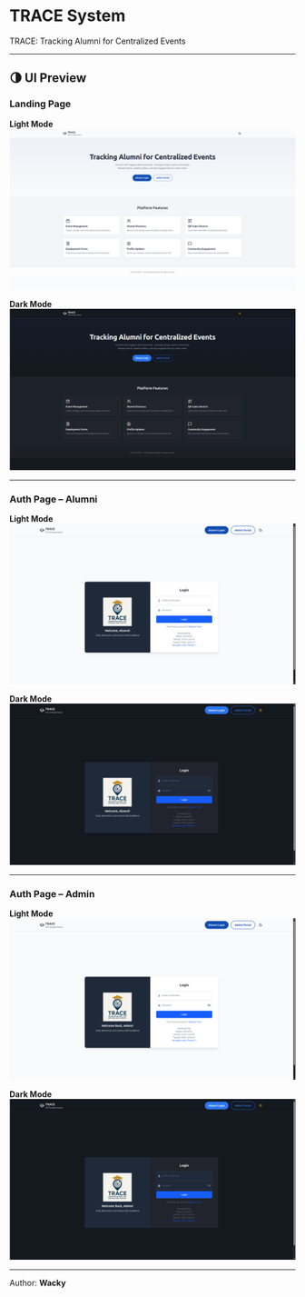 # TRACE System

TRACE: Tracking Alumni for Centralized Events

---

## 🌗 UI Preview

### Landing Page

**Light Mode**
![Landing Page Light Mode](/docs/images/LandingPageLight.png)

**Dark Mode**
![Landing Page Dark Mode](/docs/images/LandingPageDark.png)

---

### Auth Page – Alumni

**Light Mode**
![Alumni Auth Light Mode](/docs/images/AlumniAuthPageLight.png)

**Dark Mode**
![Alumni Auth Dark Mode](/docs/images/AlumniAuthPageDark.png)

---

### Auth Page – Admin

**Light Mode**
![Admin Auth Light Mode](/docs/images/AdminAuthPageLight.png)

**Dark Mode**
![Admin Auth Dark Mode](/docs/images/AdminAuthPageDark.png)

---

Author: **Wacky**

